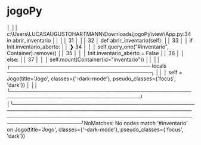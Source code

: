 # jogoPy

│                                                                                                                                                                         ││ c:\Users\LUCASAUGUSTOHARTMANN\Downloads\jogoPy\view\App.py:34 in abrir_inventario                                                                                       ││                                                                                                                                                                         ││   31 │                                                                                                                                                                  ││   32 │   def abrir_inventario(self):                                                                                                                                    ││   33 │   │   if Init.inventario_aberto:                                                                                                                                 ││ ❱ 34 │   │   │   self.query_one("#inventario", Container).remove()                                                                                                      ││   35 │   │   │   Init.inventario_aberto = False                                                                                                                         ││   36 │   │   else:                                                                                                                                                      ││   37 │   │   │   self.mount(Container(id="inventario"))                                                                                                                 ││                                                                                                                                                                         ││ ╭────────────────────────────────────── locals ───────────────────────────────────────╮                                                                                 ││ │ self = Jogo(title='Jogo', classes={'-dark-mode'}, pseudo_classes={'focus', 'dark'}) │                                                                                 ││ ╰─────────────────────────────────────────────────────────────────────────────────────╯                                                                                 │╰─────────────────────────────────────────────────────────────────────────────────────────────────────────────────────────────────────────────────────────────────────────╯NoMatches: No nodes match '#inventario' on Jogo(title='Jogo', classes={'-dark-mode'}, pseudo_classes={'focus', 'dark'})